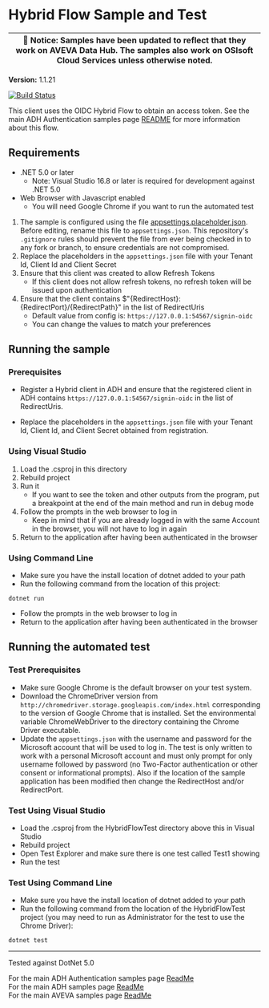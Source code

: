 # Hybrid Flow Sample and Test

| :loudspeaker: **Notice**: Samples have been updated to reflect that they work on AVEVA Data Hub.  The samples also work on OSIsoft Cloud Services unless otherwise noted. |
| -----------------------------------------------------------------------------------------------|  

**Version:** 1.1.21

[![Build Status](https://dev.azure.com/osieng/engineering/_apis/build/status/product-readiness/ADH/aveva.sample-adh-authentication_hybrid-dotnet?branchName=main)](https://dev.azure.com/osieng/engineering/_build/latest?definitionId=3091&branchName=main)

This client uses the OIDC Hybrid Flow to obtain an access token. See the main ADH Authentication samples page [README](https://github.com/osisoft/OSI-Samples-OCS/blob/main/docs/AUTHENTICATION_README.md) for more information about this flow.

## Requirements

- .NET 5.0 or later
  - Note: Visual Studio 16.8 or later is required for development against .NET 5.0
- Web Browser with Javascript enabled
  - You will need Google Chrome if you want to run the automated test

1. The sample is configured using the file [appsettings.placeholder.json](HybridFlow/appsettings.placeholder.json). Before editing, rename this file to `appsettings.json`. This repository's `.gitignore` rules should prevent the file from ever being checked in to any fork or branch, to ensure credentials are not compromised.
1. Replace the placeholders in the `appsettings.json` file with your Tenant Id, Client Id and Client Secret
1. Ensure that this client was created to allow Refresh Tokens
   - If this client does not allow refresh tokens, no refresh token will be issued upon authentication
1. Ensure that the client contains \$"{RedirectHost}:{RedirectPort}/{RedirectPath}" in the list of RedirectUris
   - Default value from config is: `https://127.0.0.1:54567/signin-oidc`
   - You can change the values to match your preferences

## Running the sample

### Prerequisites

- Register a Hybrid client in ADH and ensure that the registered client in ADH contains `https://127.0.0.1:54567/signin-oidc` in the list of RedirectUris.

- Replace the placeholders in the `appsettings.json` file with your Tenant Id, Client Id, and Client Secret obtained from registration.

### Using Visual Studio

1. Load the .csproj in this directory
2. Rebuild project
3. Run it
   - If you want to see the token and other outputs from the program, put a breakpoint at the end of the main method and run in debug mode
4. Follow the prompts in the web browser to log in
   - Keep in mind that if you are already logged in with the same Account in the browser, you will not have to log in again
5. Return to the application after having been authenticated in the browser

### Using Command Line

- Make sure you have the install location of dotnet added to your path
- Run the following command from the location of this project:

```shell
dotnet run
```

- Follow the prompts in the web browser to log in
- Return to the application after having been authenticated in the browser

## Running the automated test

### Test Prerequisites

- Make sure Google Chrome is the default browser on your test system.
- Download the ChromeDriver version from `http://chromedriver.storage.googleapis.com/index.html` corresponding to the version of Google Chrome that is installed. Set the environmental variable ChromeWebDriver to the directory containing the Chrome Driver executable.
- Update the `appsettings.json` with the username and password for the Microsoft account that will be used to log in. The test is only written to work with a personal Microsoft account and must only prompt for only username followed by password (no Two-Factor authentication or other consent or informational prompts). Also if the location of the sample application has been modified then change the RedirectHost and/or RedirectPort.

### Test Using Visual Studio

- Load the .csproj from the HybridFlowTest directory above this in Visual Studio
- Rebuild project
- Open Test Explorer and make sure there is one test called Test1 showing
- Run the test

### Test Using Command Line

- Make sure you have the install location of dotnet added to your path
- Run the following command from the location of the HybridFlowTest project (you may need to run as Administrator for the test to use the Chrome Driver):

```shell
dotnet test
```

---

Tested against DotNet 5.0

For the main ADH Authentication samples page [ReadMe](https://github.com/osisoft/OSI-Samples-OCS/blob/main/docs/AUTHENTICATION.md)  
For the main ADH samples page [ReadMe](https://github.com/osisoft/OSI-Samples-OCS)  
For the main AVEVA samples page [ReadMe](https://github.com/osisoft/OSI-Samples)
